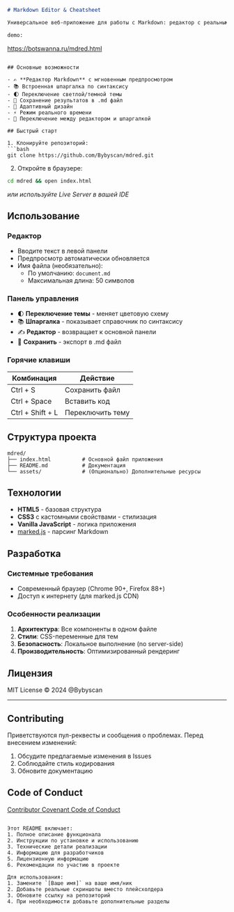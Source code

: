 ```markdown
# Markdown Editor & Cheatsheet

Универсальное веб-приложение для работы с Markdown: редактор с реальным предпросмотром, шпаргалка по синтаксису и дополнительные функции.

demo:
```
https://botswanna.ru/mdred.html
```

## Основные возможности

- ✍️ **Редактор Markdown** с мгновенным предпросмотром
- 📚 Встроенная шпаргалка по синтаксису
- 🌓 Переключение светлой/темной темы
- 💾 Сохранение результатов в .md файл
- 📱 Адаптивный дизайн
- ⚡ Режим реального времени
- 🔄 Переключение между редактором и шпаргалкой

## Быстрый старт

1. Клонируйте репозиторий:
```bash
git clone https://github.com/Bybyscan/mdred.git
```

2. Откройте в браузере:
```bash
cd mdred && open index.html
```

*или используйте Live Server в вашей IDE*

## Использование

### Редактор
- Вводите текст в левой панели
- Предпросмотр автоматически обновляется
- Имя файла (необязательно):
  - По умолчанию: `document.md`
  - Максимальная длина: 50 символов

### Панель управления
- 🌓 **Переключение темы** - меняет цветовую схему
- 📚 **Шпаргалка** - показывает справочник по синтаксису
- ✍️ **Редактор** - возвращает к основной панели
- 💾 **Сохранить** - экспорт в .md файл

### Горячие клавиши
| Комбинация       | Действие               |
|------------------|------------------------|
| Ctrl + S         | Сохранить файл         |
| Ctrl + Space     | Вставить код           |
| Ctrl + Shift + L | Переключить тему       |

## Структура проекта

```
mdred/
├── index.html          # Основной файл приложения
├── README.md           # Документация
└── assets/             # (Опционально) Дополнительные ресурсы
```

## Технологии

- **HTML5** - базовая структура
- **CSS3** с кастомными свойствами - стилизация
- **Vanilla JavaScript** - логика приложения
- [marked.js](https://marked.js.org/) - парсинг Markdown

## Разработка

### Системные требования
- Современный браузер (Chrome 90+, Firefox 88+)
- Доступ к интернету (для marked.js CDN)

### Особенности реализации
1. **Архитектура**: Все компоненты в одном файле
2. **Стили**: CSS-переменные для тем
3. **Безопасность**: Локальное выполнение (no server-side)
4. **Производительность**: Оптимизированный рендеринг

## Лицензия

MIT License © 2024 @Bybyscan

---

## Contributing

Приветствуются пул-реквесты и сообщения о проблемах. Перед внесением изменений:

1. Обсудите предлагаемые изменения в Issues
2. Соблюдайте стиль кодирования
3. Обновите документацию

## Code of Conduct

[Contributor Covenant Code of Conduct](https://www.contributor-covenant.org/)

```

Этот README включает:
1. Полное описание функционала
2. Инструкции по установке и использованию
3. Технические детали реализации
4. Информацию для разработчиков
5. Лицензионную информацию
6. Рекомендации по участию в проекте

Для использования:
1. Замените `[Ваше имя]` на ваше имя/ник
2. Добавьте реальные скриншоты вместо плейсхолдера
3. Обновите ссылку на репозиторий
4. При необходимости добавьте дополнительные разделы
